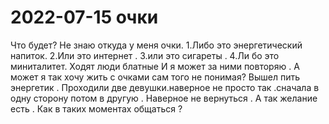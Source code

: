 # 2022-07-15 очки
Что будет?
Не знаю откуда у меня очки.
1.Либо это энергетический напиток.
2.Или это интернет .
3.или это сигареты . 
4.Ли бо это миниталитет. Ходят люди блатные И я может за ними повторяю . А может я так хочу жить с очками сам того не понимая? 
Вышел пить энергетик .
Проходили две девушки.наверное не просто так .сначала в одну сторону потом в другую . 
Наверное не вернуться . А так желание есть . 
Как в таких моментах общаться ? 
